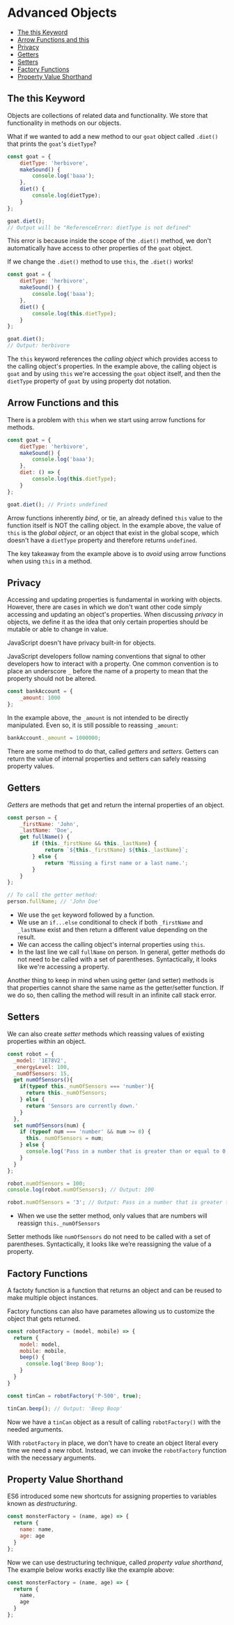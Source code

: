 # Advanced Objects

* [The this Keyword](#The-this-Keyword)
* [Arrow Functions and this](#Arrow-Functions-and-this)
* [Privacy](#Privacy)
* [Getters](#Getters)
* [Setters](#Setters)
* [Factory Functions](#Factory-Functions)
* [Property Value Shorthand](#Property-Value-Shorthand)


## The this Keyword
Objects are collections of related data and functionality. We store that functionality in methods on our objects.

What if we wanted to add a new method to our `goat` object called `.diet()` that prints the `goat`'s `dietType`?

```js
const goat = {
    dietType: 'herbivore',
    makeSound() {
        console.log('baaa');
    },
    diet() {
        console.log(dietType);
    }
};

goat.diet();
// Output will be "ReferenceError: dietType is not defined"
```

This error is because inside the scope of the `.diet()` method, we don't automatically have access to other properties of the `goat` object.

If we change the `.diet()` method to use `this`, the `.diet()` works!

```js
const goat = {
    dietType: 'herbivore',
    makeSound() {
        console.log('baaa');
    },
    diet() {
        console.log(this.dietType);
    }
};

goat.diet();
// Output: herbivore
```

The `this` keyword references the *calling object* which provides access to the calling object's properties. In the example above, the calling object is `goat` and by using `this` we're accessing the `goat` object itself, and then the `dietType` property of `goat` by using property dot notation.

## Arrow Functions and this
There is a problem with `this` when we start using arrow functions for methods.

```js
const goat = {
    dietType: 'herbivore',
    makeSound() {
        console.log('baaa');
    },
    diet: () => {
        console.log(this.dietType);
    }
};

goat.diet(); // Prints undefined
```

Arrow functions inherently *bind*, or tie, an already defined `this` value to the function itself is NOT the calling object. In the example above, the value of `this` is the *global object*, or an object that exist in the global scope, which doesn't have a `dietType` property and therefore returns `undefined`.

The key takeaway from the example above is to *avoid* using arrow functions when using `this` in a method.

## Privacy
Accessing and updating properties is fundamental in working with objects. However, there are cases in which we don't want other code simply accessing and updating an object's properties. When discussing *privacy* in objects, we define it as the idea that only certain properties should be mutable or able to change in value.

JavaScript doesn't have privacy built-in for objects.

JavaScript developers follow naming conventions that signal to other developers how to interact with a property. One common convention is to place an underscore `_` before the name of a property to mean that the property should not be altered.

```js
const bankAccount = {
    _amount: 1000
};
```

In the example above, the `_amount` is not intended to be directly manipulated.
Even so, it is still possible to reassing `_amount`:

```js
bankAccount._amount = 1000000;
```

There are some method to do that, called *getters* and *setters*. Getters can return the value of internal properties and setters can safely reassing property values.

## Getters
*Getters* are methods that get and return the internal properties of an object.

```js
const person = {
    _firstName: 'John',
    _lastName: 'Doe',
    get fullName() {
        if (this._firstName && this._lastName) {
            return `${this._firstName} ${this._lastName}`;
        } else {
            return 'Missing a first name or a last name.';
        }
    }
};

// To call the getter method:
person.fullName; // 'John Doe'
```

+ We use the `get` keyword followed by a function.
+ We use an `if...else` conditional to check if both `_firstName` and `_lastName` exist and then return a different value depending on the result.
+ We can access the calling object's internal properties using `this`.
+ In the last line we call `fullName` on person. In general, getter methods do not need to be called with a set of parentheses. Syntactically, it looks like we're accessing a property.

Another thing to keep in mind when using getter (and setter) methods is that properties cannot share the same name as the getter/setter function. If we do so, then calling the method will result in an infinite call stack error.

## Setters
We can also create *setter* methods which reassing values of existing properties within an object.

```js
const robot = {
  _model: '1E78V2',
  _energyLevel: 100,
  _numOfSensors: 15,
  get numOfSensors(){
    if(typeof this._numOfSensors === 'number'){
      return this._numOfSensors;
    } else {
      return 'Sensors are currently down.'
    }
  },
  set numOfSensors(num) {
    if (typeof num === 'number' && num >= 0) {
      this._numOfSensors = num;
    } else {
      console.log('Pass in a number that is greater than or equal to 0');
    }
  }
};

robot.numOfSensors = 100;
console.log(robot.numOfSensors); // Output: 100

robot.numOfSensors = '3'; // Output: Pass in a number that is greater than or equal to 0
```

+ When we use the setter method, only values that are numbers will reassign `this._numOfSensors`

Setter methods like `numOfSensors` do not need to be called with a set of parentheses. Syntactically, it looks like we’re reassigning the value of a property.

## Factory Functions
A factoty function is a function that returns an object and can be reused to make multiple object instances.

Factory functions can also have parametes allowing us to customize the object that gets returned.

```js
const robotFactory = (model, mobile) => {
  return {
    model: model,
    mobile: mobile,
    beep() {
      console.log('Beep Boop');
    }
  }
}

const tinCan = robotFactory('P-500', true);

tinCan.beep(); // Output: 'Beep Boop'
```

Now we have a `tinCan` object as a result of calling `robotFactory()` with the needed arguments.

With `robotFactory` in place, we don't have to create an object literal every time we need a new robot. Instead, we can invoke the `robotFactory` function with the necessary arguments.

## Property Value Shorthand
ES6 introduced some new shortcuts for assigning properties to variables known as *destructuring*.

```js
const monsterFactory = (name, age) => {
  return {
    name: name,
    age: age
  }
};
```

Now we can use destructuring technique, called *property value shorthand*, The example below works exactly like the example above:

```js
const monsterFactory = (name, age) => {
  return {
    name,
    age
  }
};
```